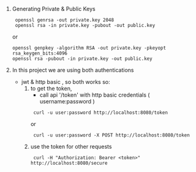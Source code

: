 1. Generating Private & Public Keys
   ```shell
    openssl genrsa -out private.key 2048
    openssl rsa -in private.key -pubout -out public.key
   ```
     or
    ```shell
    openssl genpkey -algorithm RSA -out private.key -pkeyopt rsa_keygen_bits:4096
    openssl rsa -pubout -in private.key -out public.key
    ```
   

2. In this project we are using both authentications  
   - jwt & http basic , so both works
   so:  
     1. to get the token, 
        - call api '/token' with http basic credentials ( username:password )
        ```shell
         curl -u user:password http://localhost:8080/token
        ```  
        or
        ```shell
         curl -u user:password -X POST http://localhost:8080/token
        ```
     2. use the token for other requests
        ```shell
         curl -H "Authorization: Bearer <token>" http://localhost:8080/secure
        ```
